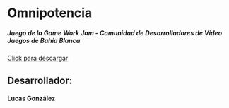# Omnipotencia
##### Juego de la Game Work Jam - Comunidad de Desarrolladores de Video Juegos de Bahía Blanca

[Click para descargar](https://mega.nz/#!t4lWBaAI!fB2YWV6DCRiq_5ijzdbyjRAMT6H912balZIfqqrEvcA "Omnipotencia")


## Desarrollador: 
#### Lucas González
